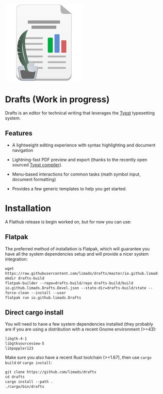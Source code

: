 ![Drafts](https://raw.githubusercontent.com/limads/drafts/master/data/icons/hicolor/scalable/apps/io.github.limads.Drafts.svg?token=GHSAT0AAAAAABZXE27EZEVTFURGP7QUVNKCZBAU5VA)

# Drafts (Work in progress)

Drafts is an editor for technical writing that leverages the [Typst](https://typst.app/docs/reference/) typesetting system.

## Features

- A lightweight editing experience with syntax highlighting and document navigation
        
- Lightning-fast PDF preview and export (thanks to the recently open sourced [Typst compiler](https://github.com/typst/typst)).

- Menu-based interactions for common tasks (math symbol input, document formatting)

- Provides a few generic templates to help you get started.

# Installation

A Flathub release is begin worked on, but for now you can use:

## Flatpak

The preferred method of installation is Flatpak, which will guarantee you have
all the system dependencies setup and will provide a nicer system integration:

```
wget https://raw.githubusercontent.com/limads/drafts/master/io.github.limads.Drafts.Devel.json
mkdir drafts-build
flatpak-builder --repo=drafts-build/repo drafts-build/build io.github.limads.Drafts.Devel.json --state-dir=drafts-build/state --force-clean --install --user
flatpak run io.github.limads.Drafts
```

## Direct cargo install

You will need to have a few system dependencies installed (they probably
are if you are using a distribution with a recent Gnome environment (>=43):

```
libgtk-4-1
libgtksourceview-5
libpoppler123
```

Make sure you also have a recent Rust toolchain (>=1.67), then use `cargo build` 
or `cargo install`:

```
git clone https://github.com/limads/drafts
cd drafts
cargo install --path .
./cargo/bin/drafts
```



